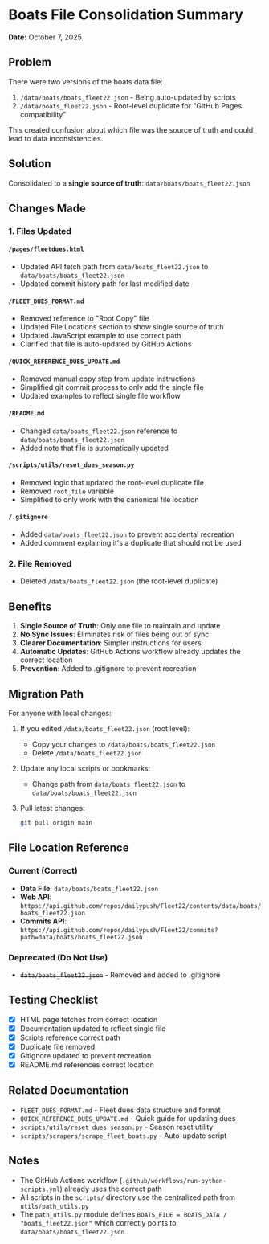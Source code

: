 # Boats File Consolidation Summary

**Date:** October 7, 2025

## Problem
There were two versions of the boats data file:
1. `/data/boats/boats_fleet22.json` - Being auto-updated by scripts
2. `/data/boats_fleet22.json` - Root-level duplicate for "GitHub Pages compatibility"

This created confusion about which file was the source of truth and could lead to data inconsistencies.

## Solution
Consolidated to a **single source of truth**: `data/boats/boats_fleet22.json`

## Changes Made

### 1. Files Updated

#### `/pages/fleetdues.html`
- Updated API fetch path from `data/boats_fleet22.json` to `data/boats/boats_fleet22.json`
- Updated commit history path for last modified date

#### `/FLEET_DUES_FORMAT.md`
- Removed reference to "Root Copy" file
- Updated File Locations section to show single source of truth
- Updated JavaScript example to use correct path
- Clarified that file is auto-updated by GitHub Actions

#### `/QUICK_REFERENCE_DUES_UPDATE.md`
- Removed manual copy step from update instructions
- Simplified git commit process to only add the single file
- Updated examples to reflect single file workflow

#### `/README.md`
- Changed `data/boats_fleet22.json` reference to `data/boats/boats_fleet22.json`
- Added note that file is automatically updated

#### `/scripts/utils/reset_dues_season.py`
- Removed logic that updated the root-level duplicate file
- Removed `root_file` variable
- Simplified to only work with the canonical file location

#### `/.gitignore`
- Added `data/boats_fleet22.json` to prevent accidental recreation
- Added comment explaining it's a duplicate that should not be used

### 2. File Removed
- Deleted `/data/boats_fleet22.json` (the root-level duplicate)

## Benefits

1. **Single Source of Truth**: Only one file to maintain and update
2. **No Sync Issues**: Eliminates risk of files being out of sync
3. **Clearer Documentation**: Simpler instructions for users
4. **Automatic Updates**: GitHub Actions workflow already updates the correct location
5. **Prevention**: Added to .gitignore to prevent recreation

## Migration Path

For anyone with local changes:

1. If you edited `/data/boats_fleet22.json` (root level):
   - Copy your changes to `/data/boats/boats_fleet22.json`
   - Delete `/data/boats_fleet22.json`
   
2. Update any local scripts or bookmarks:
   - Change path from `data/boats_fleet22.json` to `data/boats/boats_fleet22.json`

3. Pull latest changes:
   ```bash
   git pull origin main
   ```

## File Location Reference

### Current (Correct)
- **Data File**: `data/boats/boats_fleet22.json`
- **Web API**: `https://api.github.com/repos/dailypush/Fleet22/contents/data/boats/boats_fleet22.json`
- **Commits API**: `https://api.github.com/repos/dailypush/Fleet22/commits?path=data/boats/boats_fleet22.json`

### Deprecated (Do Not Use)
- ~~`data/boats_fleet22.json`~~ - Removed and added to .gitignore

## Testing Checklist

- [x] HTML page fetches from correct location
- [x] Documentation updated to reflect single file
- [x] Scripts reference correct path
- [x] Duplicate file removed
- [x] Gitignore updated to prevent recreation
- [x] README.md references correct location

## Related Documentation

- `FLEET_DUES_FORMAT.md` - Fleet dues data structure and format
- `QUICK_REFERENCE_DUES_UPDATE.md` - Quick guide for updating dues
- `scripts/utils/reset_dues_season.py` - Season reset utility
- `scripts/scrapers/scrape_fleet_boats.py` - Auto-update script

## Notes

- The GitHub Actions workflow (`.github/workflows/run-python-scripts.yml`) already uses the correct path
- All scripts in the `scripts/` directory use the centralized path from `utils/path_utils.py`
- The `path_utils.py` module defines `BOATS_FILE = BOATS_DATA / "boats_fleet22.json"` which correctly points to `data/boats/boats_fleet22.json`
